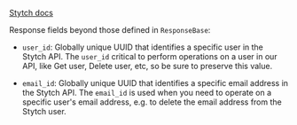[Stytch docs](https://stytch.com/docs/api/send-by-email)

Response fields beyond those defined in `ResponseBase`:

- `user_id`: Globally unique UUID that identifies a specific user in the Stytch API. The `user_id` critical to perform operations on a user in our API, like Get user, Delete user, etc, so be sure to preserve this value.

- `email_id`: Globally unique UUID that identifies a specific email address in the Stytch API. The `email_id` is used when you need to operate on a specific user's email address, e.g. to delete the email address from the Stytch user.
